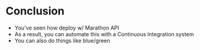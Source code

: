 # Conclusion

* You've seen how deploy w/ Marathon API
* As a result, you can automate this with a Continuous Integration system
* You can also do things like blue/green